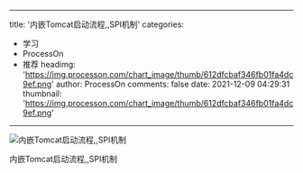 
---
title: '内嵌Tomcat启动流程,,SPI机制'
categories: 
 - 学习
 - ProcessOn
 - 推荐
headimg: 'https://img.processon.com/chart_image/thumb/612dfcbaf346fb01fa4dc9ef.png'
author: ProcessOn
comments: false
date: 2021-12-09 04:29:31
thumbnail: 'https://img.processon.com/chart_image/thumb/612dfcbaf346fb01fa4dc9ef.png'
---

<div>   
<img class="thumb" alt="内嵌Tomcat启动流程,,SPI机制" src="https://img.processon.com/chart_image/thumb/612dfcbaf346fb01fa4dc9ef.png" referrerpolicy="no-referrer">
<p>内嵌Tomcat启动流程,,SPI机制</p>  
</div>
            